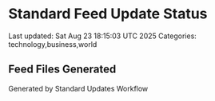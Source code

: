 # Standard Feed Update Status
Last updated: Sat Aug 23 18:15:03 UTC 2025
Categories: technology,business,world

## Feed Files Generated

Generated by Standard Updates Workflow
